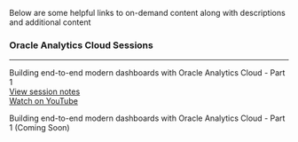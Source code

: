 Below are some helpful links to on-demand content along with descriptions and additional content

### Oracle Analytics Cloud Sessions
___
Building end-to-end modern dashboards with Oracle Analytics Cloud - Part 1  
[View session notes](https://github.com/uzer15/Oracle/blob/main/Analytics%20Cloud%20(OAC)/Modern%20Dashboarding%20-%20Part%201)  
[Watch on YouTube](https://www.youtube.com/watch?v=zW1uo1LhU7g)  

  
Building end-to-end modern dashboards with Oracle Analytics Cloud - Part 1  (Coming Soon)
